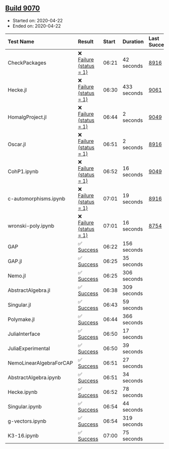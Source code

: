 ## [Build 9070](https://oscarci.mathematik.uni-kl.de/job/oscar/9070/)

* Started on: 2020-04-22
* Ended on: 2020-04-22

| Test Name    | Result | Start | Duration | Last Success | First Failure |
|:-------------|:-------|:------|:---------|:-------------|:--------------|
| CheckPackages | ❌ [Failure (status = 1)](https://oscarci.mathematik.uni-kl.de/job/oscar/9070/artifact/logs/build-9070/CheckPackages.log) | 06:21 | 42 seconds | [8916](https://oscarci.mathematik.uni-kl.de/job/oscar/8916/) | [8920](https://oscarci.mathematik.uni-kl.de/job/oscar/8920/) |
| Hecke.jl | ❌ [Failure (status = 1)](https://oscarci.mathematik.uni-kl.de/job/oscar/9070/artifact/logs/build-9070/Hecke.jl.log) | 06:30 | 433 seconds | [9061](https://oscarci.mathematik.uni-kl.de/job/oscar/9061/) | [9062](https://oscarci.mathematik.uni-kl.de/job/oscar/9062/) |
| HomalgProject.jl | ❌ [Failure (status = 1)](https://oscarci.mathematik.uni-kl.de/job/oscar/9070/artifact/logs/build-9070/HomalgProject.jl.log) | 06:44 | 2 seconds | [9049](https://oscarci.mathematik.uni-kl.de/job/oscar/9049/) | [9050](https://oscarci.mathematik.uni-kl.de/job/oscar/9050/) |
| Oscar.jl | ❌ [Failure (status = 1)](https://oscarci.mathematik.uni-kl.de/job/oscar/9070/artifact/logs/build-9070/Oscar.jl.log) | 06:51 | 2 seconds | [8916](https://oscarci.mathematik.uni-kl.de/job/oscar/8916/) | [8920](https://oscarci.mathematik.uni-kl.de/job/oscar/8920/) |
| CohP1.ipynb | ❌ [Failure (status = 1)](https://oscarci.mathematik.uni-kl.de/job/oscar/9070/artifact/logs/build-9070/CohP1.ipynb.log) | 06:52 | 16 seconds | [9049](https://oscarci.mathematik.uni-kl.de/job/oscar/9049/) | [9050](https://oscarci.mathematik.uni-kl.de/job/oscar/9050/) |
| c-automorphisms.ipynb | ❌ [Failure (status = 1)](https://oscarci.mathematik.uni-kl.de/job/oscar/9070/artifact/logs/build-9070/c-automorphisms.ipynb.log) | 07:01 | 19 seconds | [8916](https://oscarci.mathematik.uni-kl.de/job/oscar/8916/) | [8920](https://oscarci.mathematik.uni-kl.de/job/oscar/8920/) |
| wronski-poly.ipynb | ❌ [Failure (status = 1)](https://oscarci.mathematik.uni-kl.de/job/oscar/9070/artifact/logs/build-9070/wronski-poly.ipynb.log) | 07:01 | 16 seconds | [8754](https://oscarci.mathematik.uni-kl.de/job/oscar/8754/) | [8755](https://oscarci.mathematik.uni-kl.de/job/oscar/8755/) |
| GAP | ✅ [Success](https://oscarci.mathematik.uni-kl.de/job/oscar/9070/artifact/logs/build-9070/GAP.log) | 06:22 | 156 seconds |  |  |
| GAP.jl | ✅ [Success](https://oscarci.mathematik.uni-kl.de/job/oscar/9070/artifact/logs/build-9070/GAP.jl.log) | 06:25 | 35 seconds |  |  |
| Nemo.jl | ✅ [Success](https://oscarci.mathematik.uni-kl.de/job/oscar/9070/artifact/logs/build-9070/Nemo.jl.log) | 06:25 | 306 seconds |  |  |
| AbstractAlgebra.jl | ✅ [Success](https://oscarci.mathematik.uni-kl.de/job/oscar/9070/artifact/logs/build-9070/AbstractAlgebra.jl.log) | 06:38 | 309 seconds |  |  |
| Singular.jl | ✅ [Success](https://oscarci.mathematik.uni-kl.de/job/oscar/9070/artifact/logs/build-9070/Singular.jl.log) | 06:43 | 59 seconds |  |  |
| Polymake.jl | ✅ [Success](https://oscarci.mathematik.uni-kl.de/job/oscar/9070/artifact/logs/build-9070/Polymake.jl.log) | 06:44 | 366 seconds |  |  |
| JuliaInterface | ✅ [Success](https://oscarci.mathematik.uni-kl.de/job/oscar/9070/artifact/logs/build-9070/JuliaInterface.log) | 06:50 | 17 seconds |  |  |
| JuliaExperimental | ✅ [Success](https://oscarci.mathematik.uni-kl.de/job/oscar/9070/artifact/logs/build-9070/JuliaExperimental.log) | 06:50 | 39 seconds |  |  |
| NemoLinearAlgebraForCAP | ✅ [Success](https://oscarci.mathematik.uni-kl.de/job/oscar/9070/artifact/logs/build-9070/NemoLinearAlgebraForCAP.log) | 06:51 | 27 seconds |  |  |
| AbstractAlgebra.ipynb | ✅ [Success](https://oscarci.mathematik.uni-kl.de/job/oscar/9070/artifact/logs/build-9070/AbstractAlgebra.ipynb.log) | 06:51 | 34 seconds |  |  |
| Hecke.ipynb | ✅ [Success](https://oscarci.mathematik.uni-kl.de/job/oscar/9070/artifact/logs/build-9070/Hecke.ipynb.log) | 06:52 | 78 seconds |  |  |
| Singular.ipynb | ✅ [Success](https://oscarci.mathematik.uni-kl.de/job/oscar/9070/artifact/logs/build-9070/Singular.ipynb.log) | 06:54 | 44 seconds |  |  |
| g-vectors.ipynb | ✅ [Success](https://oscarci.mathematik.uni-kl.de/job/oscar/9070/artifact/logs/build-9070/g-vectors.ipynb.log) | 06:54 | 319 seconds |  |  |
| K3-16.ipynb | ✅ [Success](https://oscarci.mathematik.uni-kl.de/job/oscar/9070/artifact/logs/build-9070/K3-16.ipynb.log) | 07:00 | 75 seconds |  |  |
